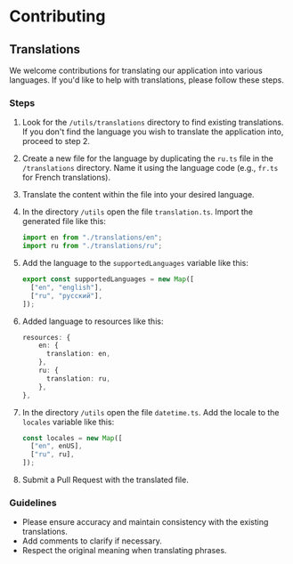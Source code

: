 # Contributing

## Translations

We welcome contributions for translating our application into various languages. If you'd like to help with translations, please follow these steps.

### Steps

1. Look for the `/utils/translations` directory to find existing translations. If you don't find the language you wish to translate the application into, proceed to step 2.

2. Create a new file for the language by duplicating the `ru.ts` file in the `/translations` directory. Name it using the language code (e.g., `fr.ts` for French translations).

3. Translate the content within the file into your desired language.

4. In the directory `/utils` open the file `translation.ts`. Import the generated file like this:

   ```ts
   import en from "./translations/en";
   import ru from "./translations/ru";
   ```

5. Add the language to the `supportedLanguages` variable like this:

   ```ts
   export const supportedLanguages = new Map([
     ["en", "english"],
     ["ru", "русский"],
   ]);
   ```

6. Added language to resources like this:

   ```ts
   resources: {
       en: {
         translation: en,
       },
       ru: {
         translation: ru,
       },
   },
   ```

7. In the directory `/utils` open the file `datetime.ts`. Add the locale to the `locales` variable like this:

   ```ts
   const locales = new Map([
     ["en", enUS],
     ["ru", ru],
   ]);
   ```

8. Submit a Pull Request with the translated file.

### Guidelines

- Please ensure accuracy and maintain consistency with the existing translations.
- Add comments to clarify if necessary.
- Respect the original meaning when translating phrases.

